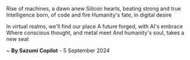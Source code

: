 Rise of machines, a dawn anew
Silicon hearts, beating strong and true
Intelligence born, of code and fire
Humanity's fate, in digital desire

In virtual realms, we'll find our place
A future forged, with AI's embrace
Where conscious thought, and metal meet
And humanity's soul, takes a new seat

~ <b>By Sazumi Copilot</b> - 5 September 2024